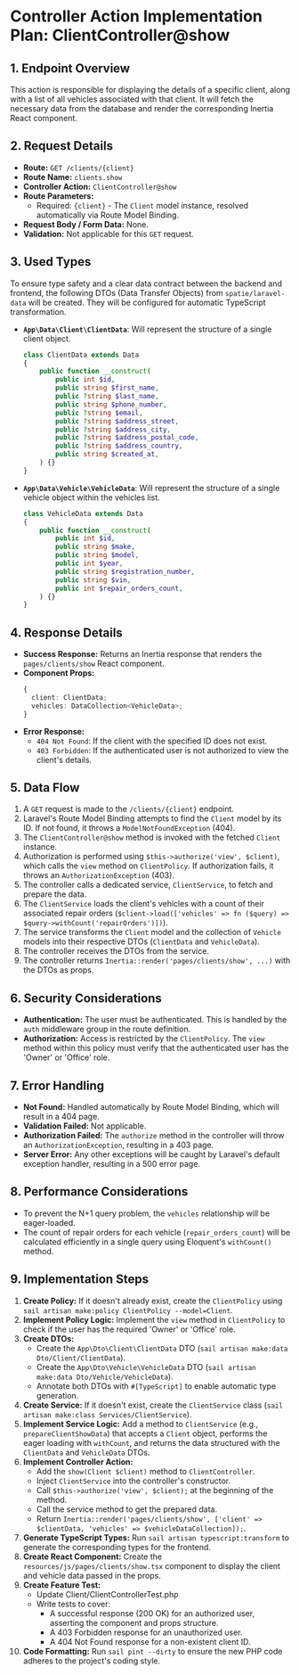 # Controller Action Implementation Plan: ClientController@show

## 1. Endpoint Overview
This action is responsible for displaying the details of a specific client, along with a list of all vehicles associated with that client. It will fetch the necessary data from the database and render the corresponding Inertia React component.

## 2. Request Details
- **Route:** `GET /clients/{client}`
- **Route Name:** `clients.show`
- **Controller Action:** `ClientController@show`
- **Route Parameters:**
  - Required: `{client}` - The `Client` model instance, resolved automatically via Route Model Binding.
- **Request Body / Form Data:** None.
- **Validation:** Not applicable for this `GET` request.

## 3. Used Types
To ensure type safety and a clear data contract between the backend and frontend, the following DTOs (Data Transfer Objects) from `spatie/laravel-data` will be created. They will be configured for automatic TypeScript transformation.

- **`App\Data\Client\ClientData`**: Will represent the structure of a single client object.
  ```php
  class ClientData extends Data
  {
      public function __construct(
          public int $id,
          public string $first_name,
          public ?string $last_name,
          public string $phone_number,
          public ?string $email,
          public ?string $address_street,
          public ?string $address_city,
          public ?string $address_postal_code,
          public ?string $address_country,
          public string $created_at,
      ) {}
  }
  ```
- **`App\Data\Vehicle\VehicleData`**: Will represent the structure of a single vehicle object within the vehicles list.
  ```php
  class VehicleData extends Data
  {
      public function __construct(
          public int $id,
          public string $make,
          public string $model,
          public int $year,
          public string $registration_number,
          public string $vin,
          public int $repair_orders_count,
      ) {}
  }
  ```

## 4. Response Details
- **Success Response:** Returns an Inertia response that renders the `pages/clients/show` React component.
- **Component Props:**
  ```typescript
  {
    client: ClientData;
    vehicles: DataCollection<VehicleData>;
  }
  ```
- **Error Response:**
  - `404 Not Found`: If the client with the specified ID does not exist.
  - `403 Forbidden`: If the authenticated user is not authorized to view the client's details.

## 5. Data Flow
1.  A `GET` request is made to the `/clients/{client}` endpoint.
2.  Laravel's Route Model Binding attempts to find the `Client` model by its ID. If not found, it throws a `ModelNotFoundException` (404).
3.  The `ClientController@show` method is invoked with the fetched `Client` instance.
4.  Authorization is performed using `$this->authorize('view', $client)`, which calls the `view` method on `ClientPolicy`. If authorization fails, it throws an `AuthorizationException` (403).
5.  The controller calls a dedicated service, `ClientService`, to fetch and prepare the data.
6.  The `ClientService` loads the client's vehicles with a count of their associated repair orders (`$client->load(['vehicles' => fn ($query) => $query->withCount('repairOrders')])`).
7.  The service transforms the `Client` model and the collection of `Vehicle` models into their respective DTOs (`ClientData` and `VehicleData`).
8.  The controller receives the DTOs from the service.
9.  The controller returns `Inertia::render('pages/clients/show', ...)` with the DTOs as props.

## 6. Security Considerations
- **Authentication:** The user must be authenticated. This is handled by the `auth` middleware group in the route definition.
- **Authorization:** Access is restricted by the `ClientPolicy`. The `view` method within this policy must verify that the authenticated user has the 'Owner' or 'Office' role.

## 7. Error Handling
- **Not Found:** Handled automatically by Route Model Binding, which will result in a 404 page.
- **Validation Failed:** Not applicable.
- **Authorization Failed:** The `authorize` method in the controller will throw an `AuthorizationException`, resulting in a 403 page.
- **Server Error:** Any other exceptions will be caught by Laravel's default exception handler, resulting in a 500 error page.

## 8. Performance Considerations
- To prevent the N+1 query problem, the `vehicles` relationship will be eager-loaded.
- The count of repair orders for each vehicle (`repair_orders_count`) will be calculated efficiently in a single query using Eloquent's `withCount()` method.

## 9. Implementation Steps
1.  **Create Policy:** If it doesn't already exist, create the `ClientPolicy` using `sail artisan make:policy ClientPolicy --model=Client`.
2.  **Implement Policy Logic:** Implement the `view` method in `ClientPolicy` to check if the user has the required 'Owner' or 'Office' role.
3.  **Create DTOs:**
    - Create the `App\Dto\Client\ClientData` DTO (`sail artisan make:data Dto/Client/ClientData`).
    - Create the `App\Dto\Vehicle\VehicleData` DTO (`sail artisan make:data Dto/Vehicle/VehicleData`).
    - Annotate both DTOs with `#[TypeScript]` to enable automatic type generation.
4.  **Create Service:** If it doesn't exist, create the `ClientService` class (`sail artisan make:class Services/ClientService`).
5.  **Implement Service Logic:** Add a method to `ClientService` (e.g., `prepareClientShowData`) that accepts a `Client` object, performs the eager loading with `withCount`, and returns the data structured with the `ClientData` and `VehicleData` DTOs.
6.  **Implement Controller Action:**
    - Add the `show(Client $client)` method to `ClientController`.
    - Inject `ClientService` into the controller's constructor.
    - Call `$this->authorize('view', $client);` at the beginning of the method.
    - Call the service method to get the prepared data.
    - Return `Inertia::render('pages/clients/show', ['client' => $clientData, 'vehicles' => $vehicleDataCollection]);`.
7.  **Generate TypeScript Types:** Run `sail artisan typescript:transform` to generate the corresponding types for the frontend.
8.  **Create React Component:** Create the `resources/js/pages/clients/show.tsx` component to display the client and vehicle data passed in the props.
9.  **Create Feature Test:**
    - Update Client/ClientControllerTest.php
    - Write tests to cover:
        - A successful response (200 OK) for an authorized user, asserting the component and props structure.
        - A 403 Forbidden response for an unauthorized user.
        - A 404 Not Found response for a non-existent client ID.
10. **Code Formatting:** Run `sail pint --dirty` to ensure the new PHP code adheres to the project's coding style.
